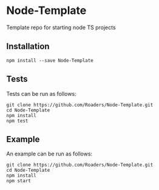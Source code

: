 # Node-Template

Template repo for starting node TS projects

## Installation

`npm install --save Node-Template`

## Tests

Tests can be run as follows:

```
git clone https://github.com/Roaders/Node-Template.git
cd Node-Template
npm install
npm test
```

## Example
An example can be run as follows:

```
git clone https://github.com/Roaders/Node-Template.git
cd Node-Template
npm install
npm start
```